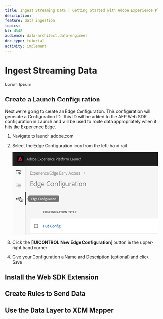 ```yaml
---
title: Ingest Streaming Data | Getting Started with Adobe Experience Platform for Data Architects and Data Engineers
description: 
feature: data ingestion
topics: 
kt: 4348
audience: data-architect,data-engineer
doc-type: tutorial
activity: implement
---
```


# Ingest Streaming Data

Lorem Ipsum

## Create a Launch Configuration

Next we’re going to create an Edge Configuration. This configuration will generate a Configuration ID. This ID will be added to the AEP Web SDK configuration in Launch and will be used to route data appropriately when it hits the Experience Edge.

1.	Navigate to launch.adobe.com
<!--when will the edge config go live?-->

2.	Select the Edge Configuration icon from the left-hand rail

    ![Click Edge Configuration icon in the left navigation](assets/launch-edgeConfig-clickNav.png)

3.	Click the **[!UICONTROL New Edge Configuration]** button in the upper-right hand corner

4.	Give your Configuration a Name and Description (optional) and click Save

## Install the Web SDK Extension

## Create Rules to Send Data

## Use the Data Layer to XDM Mapper

